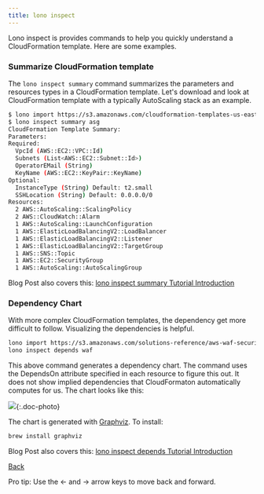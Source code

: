 ```yaml
---
title: lono inspect
---
```


Lono inspect is provides commands to help you quickly understand a CloudFormation template. Here are some examples.

### Summarize CloudFormation template

The `lono inspect summary` command summarizes the parameters and resources types in a CloudFormation template.  Let's download and look at CloudFormation template with a typically AutoScaling stack as an example.

```sh
$ lono import https://s3.amazonaws.com/cloudformation-templates-us-east-1/AutoScalingMultiAZWithNotifications.template --name asg
$ lono inspect summary asg
CloudFormation Template Summary:
Parameters:
Required:
  VpcId (AWS::EC2::VPC::Id)
  Subnets (List<AWS::EC2::Subnet::Id>)
  OperatorEMail (String)
  KeyName (AWS::EC2::KeyPair::KeyName)
Optional:
  InstanceType (String) Default: t2.small
  SSHLocation (String) Default: 0.0.0.0/0
Resources:
  2 AWS::AutoScaling::ScalingPolicy
  2 AWS::CloudWatch::Alarm
  1 AWS::AutoScaling::LaunchConfiguration
  1 AWS::ElasticLoadBalancingV2::LoadBalancer
  1 AWS::ElasticLoadBalancingV2::Listener
  1 AWS::ElasticLoadBalancingV2::TargetGroup
  1 AWS::SNS::Topic
  1 AWS::EC2::SecurityGroup
  1 AWS::AutoScaling::AutoScalingGroup
```

Blog Post also covers this: [lono inspect summary Tutorial Introduction](https://blog.boltops.com/2017/09/18/lono-inspect-summary-tutorial-introduction)

### Dependency Chart

With more complex CloudFormation templates, the dependency get more difficult to follow.  Visualizing the dependencies is helpful.

```sh
lono import https://s3.amazonaws.com/solutions-reference/aws-waf-security-automations/latest/aws-waf-security-automations.template --name waf
lono inspect depends waf
```

This above command generates a dependency chart.  The command uses the DependsOn attribute specified in each resource to figure this out.  It does not show implied dependencies that CloudFormaton automatically computes for us.  The chart looks like this:

![](/img/tutorial/waf-chart.png){:.doc-photo}

The chart is generated with [Graphviz](http://www.graphviz.org/). To install:

```sh
brew install graphviz
```

Blog Post also covers this: [lono inspect depends Tutorial Introduction](https://blog.boltops.com/2017/09/20/lono-inspect-depends-tutorial-introduction)

<a id="prev" class="btn btn-basic" href="{% link articles.md %}">Back</a>
<p class="keyboard-tip">Pro tip: Use the <- and -> arrow keys to move back and forward.</p>
